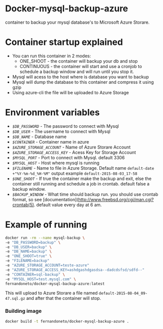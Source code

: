 # Docker-mysql-backup-azure

container to backup your mysql database's to Microsoft Azure Storare.

# Container startup explained

* You can run this container in 2 modes:
    - ONE_SHOOT - the container will backup your db and stop
    - CONTINUOUS - the container will start and use a cronjob to schedule a backup window and will run until you stop it.
* Mysql will acess to the host where is database you want to backup
* Mysql will dump the database to this container and compress it using gzip
* Using azure-cli the file will be uploaded to Azure Storage

# Environment variables

- _`$DB_PASSWORD`_ - The password to connect with Mysql
- _`$DB_USER`_ - The username to connect with Mysql
- _`$DB_NAME`_ - Database name
- _`$CONTAINER`_ - Container name in azure
- _`$AZURE_STORAGE_ACCOUNT`_ - Name of Azure Storare Account
- _`$AZURE_STORAGE_ACCESS_KEY`_ - Acess Key for Storage Account
- _`$MYSQL_PORT`_ - Port to connect with Mysql. default 3306  
- _`$MYSQL_HOST`_ - Host where mysql is running
- _`$FILENAME`_ - Name to file in Azure Storage. Default name `default-date +"%Y-%m-%d_%H-%M"` output example `default-2015-08-03_17-58`
- _`$ONE_SHOOT`_ - If true the container make the backup and exit, else the container still running and schedule a job in crontab. default false
a backup window.
- _`$BACKUP_WINDOW`_ - What time should backup run. you should use crontab format, so see [documentation](http://www.freebsd.org/cgi/man.cgi?crontab(5). default value every day at 6 am.

# Example of running

```bash
docker run -rm --name mysql-backup \
-e "DB_PASSWORD=backup" \
-e "DB_USER=backup" \
-e "DB_NAME=backup" \
-e "ONE_SHOOT=true" \
-e "FILENAME=backup"
-e "AZURE_STORAGE_ACCOUNT=teste-azure"
-e "AZURE_STORAGE_ACCESS_KEY=ashdgashdgasdsa--dadcdsfsd/sdfd--"
-e "CONTAINER=sql-backup" \
-e "MYSQL_HOST=test.mysql.com" \
fernandoneto/docker-mysql-backup-azure:latest

```

This will upload to Azure Storare a file named `default-2015-08-04_09-47.sql.gz` and after that the
container will stop.

### Building image

```bash
docker build -t fernandoneto/docker-mysql-backup-azure .
```
